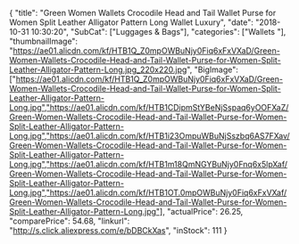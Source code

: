 {
	"title": "Green Women Wallets Crocodile Head and Tail Wallet Purse for Women Split Leather Alligator Pattern Long Wallet Luxury",
	"date": "2018-10-31 10:30:20",
	"SubCat": ["Luggages & Bags"],
	"categories": ["Wallets "],
	"thumbnailImage": "https://ae01.alicdn.com/kf/HTB1Q_Z0mpOWBuNjy0Fiq6xFxVXaD/Green-Women-Wallets-Crocodile-Head-and-Tail-Wallet-Purse-for-Women-Split-Leather-Alligator-Pattern-Long.jpg_220x220.jpg",
	"BigImage": ["https://ae01.alicdn.com/kf/HTB1Q_Z0mpOWBuNjy0Fiq6xFxVXaD/Green-Women-Wallets-Crocodile-Head-and-Tail-Wallet-Purse-for-Women-Split-Leather-Alligator-Pattern-Long.jpg","https://ae01.alicdn.com/kf/HTB1CDipmStYBeNjSspaq6yOOFXaZ/Green-Women-Wallets-Crocodile-Head-and-Tail-Wallet-Purse-for-Women-Split-Leather-Alligator-Pattern-Long.jpg","https://ae01.alicdn.com/kf/HTB1i23OmpuWBuNjSszbq6AS7FXav/Green-Women-Wallets-Crocodile-Head-and-Tail-Wallet-Purse-for-Women-Split-Leather-Alligator-Pattern-Long.jpg","https://ae01.alicdn.com/kf/HTB1m18QmNGYBuNjy0Fnq6x5lpXaf/Green-Women-Wallets-Crocodile-Head-and-Tail-Wallet-Purse-for-Women-Split-Leather-Alligator-Pattern-Long.jpg","https://ae01.alicdn.com/kf/HTB1OT.0mpOWBuNjy0Fiq6xFxVXaf/Green-Women-Wallets-Crocodile-Head-and-Tail-Wallet-Purse-for-Women-Split-Leather-Alligator-Pattern-Long.jpg"],
	"actualPrice": 26.25,
	"comparePrice": 54.68,
	"linkurl": "http://s.click.aliexpress.com/e/bDBCkXas",
	"inStock": 111
}
